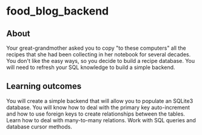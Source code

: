 # food_blog_backend
## About
Your great-grandmother asked you to copy "to these computers" all the recipes that she had been collecting in her notebook for several decades. You don't like the easy ways, so you decide to build a recipe database. You will need to refresh your SQL knowledge to build a simple backend.
## Learning outcomes
You will create a simple backend that will allow you to populate an SQLite3 database. You will know how to deal with the primary key auto-increment and how to use foreign keys to create relationships between the tables. Learn how to deal with many-to-many relations. Work with SQL queries and database cursor methods.
